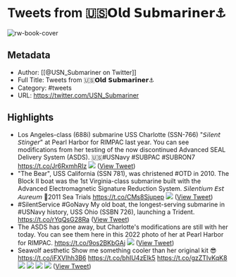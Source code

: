 # Tweets from 🇺🇸𝗢𝗹𝗱 𝗦𝘂𝗯𝗺𝗮𝗿𝗶𝗻𝗲𝗿⚓️

![rw-book-cover](https://pbs.twimg.com/profile_images/1476017757443420165/89chEqKz.jpg)

## Metadata
- Author: [[@USN_Submariner on Twitter]]
- Full Title: Tweets from 🇺🇸𝗢𝗹𝗱 𝗦𝘂𝗯𝗺𝗮𝗿𝗶𝗻𝗲𝗿⚓️
- Category: #tweets
- URL: https://twitter.com/USN_Submariner

## Highlights
- Los Angeles-class (688i) submarine USS Charlotte (SSN-766) "𝘚𝘪𝘭𝘦𝘯𝘵 𝘚𝘵𝘪𝘯𝘨𝘦𝘳" at Pearl Harbor for RIMPAC last year. You can see modifications from her testing of the now discontinued Advanced SEAL Delivery System (ASDS). 🇺🇸#USNavy #SUBPAC #SUBRON7 https://t.co/Jr6RxmhRIz
  ![](https://pbs.twimg.com/media/FzznKwtXsB8HhLB.jpg) ([View Tweet](https://twitter.com/USN_Submariner/status/1674467408696815628))
- "The Bear", USS California (SSN 781), was christened #OTD in 2010. The Block II boat was the 1st Virginia-class submarine built with the Advanced Electromagnetic Signature Reduction System. 
  𝘚𝘪𝘭𝘦𝘯𝘵𝘪𝘶𝘮 𝘌𝘴𝘵 𝘈𝘶𝘳𝘦𝘶𝘮 
  📸2011 Sea Trials https://t.co/CMs8Sjupep
  ![](https://pbs.twimg.com/media/F-RZuF2WUAAjk0m.jpg) ([View Tweet](https://twitter.com/USN_Submariner/status/1721600903742968215))
- #SilentService #GoNavy 
  My old boat, the longest-serving submarine in #USNavy history, USS Ohio (SSBN 726), launching a Trident. https://t.co/rYqQsG28Ra ([View Tweet](https://twitter.com/USN_Submariner/status/1733536376900170201))
- The ASDS has gone away, but Charlotte's modifications are still with her today. You can see them here in this 2022 photo of her at Pearl Harbor for RIMPAC. https://t.co/9os2BKbGAj
  ![](https://pbs.twimg.com/media/GXnNshPbAAANb4j.jpg) ([View Tweet](https://twitter.com/USN_Submariner/status/1835724957441241542))
- Seawolf aesthetic
  Show me something cooler than her original kit 😎 https://t.co/iFXVIhh3B6 https://t.co/bhIU4zElk5 https://t.co/gzZTIvKqK8
  ![](https://pbs.twimg.com/media/GawHvvxaAAUfSH-.jpg)
  ![](https://pbs.twimg.com/media/GawHyeqaAAknTjS.jpg)
  ![](https://pbs.twimg.com/media/GawHzs1aAAUXlYZ.jpg)
  ![](https://pbs.twimg.com/media/GawH0rtbkAAtP_O.jpg) ([View Tweet](https://twitter.com/USN_Submariner/status/1849865786585907647))
